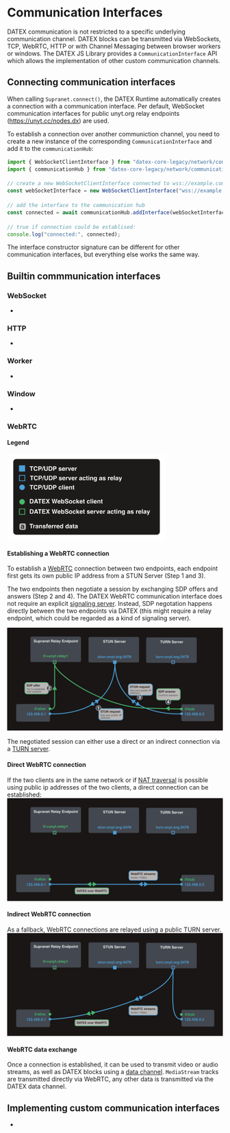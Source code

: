 # Communication Interfaces

DATEX communication is not restricted to a specific underlying communication channel.
DATEX blocks can be transmitted via WebSockets, TCP, WebRTC, HTTP or with Channel Messaging between browser workers or windows.
The DATEX JS Library provides a `CommunicationInterface` API which allows the implementation of other custom communication channels.

## Connecting communication interfaces

When calling `Supranet.connect()`, the DATEX Runtime automatically creates a connection with a communication interface.
Per default, WebSocket communication interfaces for public unyt.org relay endpoints (https://unyt.cc/nodes.dx) are used.

To establish a connection over another communiction channel, you need to create a new instance of the corresponding `CommunicationInterface` and add it to the `communicationHub`:

```ts
import { WebSocketClientInterface } from "datex-core-legacy/network/communication-interfaces/websocket-client-interface.ts";
import { communicationHub } from "datex-core-legacy/network/communication-hub.ts";

// create a new WebSocketClientInterface connected to wss://example.com
const webSocketInterface = new WebSocketClientInterface("wss://example.com");

// add the interface to the communication hub
const connected = await communicationHub.addInterface(webSocketInterface)

// true if connection could be establised:
console.log("connected:", connected);
```

The interface constructor signature can be different for other communication interfaces, but everything else works the same way.

## Builtin commmunication interfaces

### WebSocket
-
### HTTP
-
### Worker
-
### Window
-
### WebRTC

#### Legend
<img height=200  src="./assets/webrtc/legend.png"/>

#### Establishing a WebRTC connection

To establish a [WebRTC](https://webrtc.org/) connection between two endpoints, each endpoint first gets its own public IP address from a STUN Server (Step 1 and 3).

The two endpoints then negotiate a session by exchanging SDP offers and answers (Step 2 and 4). The DATEX WebRTC communication interface does not require an explicit [signaling server](https://developer.mozilla.org/en-US/docs/Web/API/WebRTC_API/Signaling_and_video_calling#the_signaling_server). Instead, SDP negotation happens directly between the two endpoints via DATEX (this might require a relay endpoint, which could be regarded as a kind of signaling server).

![](./assets/webrtc/webrtc-connecting.png)

The negotiated session can either use a direct or an indirect connection via a [TURN server](https://webrtc.org/getting-started/turn-server).

#### Direct WebRTC connection

If the two clients are in the same network or if [NAT traversal](https://en.wikipedia.org/wiki/NAT_traversal) is possible using public ip addresses of the two clients,
a direct connection can be established:
![](./assets/webrtc/webrtc-direct-connection.png)


#### Indirect WebRTC connection

As a fallback, WebRTC connections are relayed using a public TURN server.
![](./assets/webrtc/webrtc-turn-connection.png)


#### WebRTC data exchange

Once a connection is established, it can be used to transmit video or audio streams, as well as DATEX blocks using a [data channel](https://developer.mozilla.org/en-US/docs/Web/API/RTCDataChannel).
`MediaStream` tracks are transmitted directly via WebRTC, any other data is transmitted via the DATEX data channel.

## Implementing custom communication interfaces

-